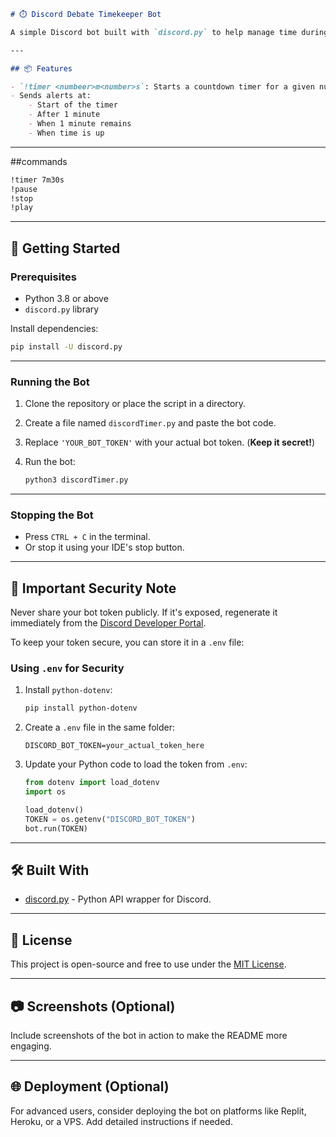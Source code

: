 ```markdown
# ⏱️ Discord Debate Timekeeper Bot

A simple Discord bot built with `discord.py` to help manage time during debate speeches. It announces when a speech starts, when 1 minute has passed, when only 1 minute remains, and when the time is up.

---

## 📦 Features

- `!timer <numbeer>m<number>s`: Starts a countdown timer for a given number of minutes & seconds.
- Sends alerts at:
    - Start of the timer
    - After 1 minute
    - When 1 minute remains
    - When time is up
```
---
##commands
```bash
!timer 7m30s
!pause
!stop
!play
```

---

## 🚀 Getting Started

### Prerequisites

- Python 3.8 or above
- `discord.py` library

Install dependencies:

```bash
pip install -U discord.py
```

---

### Running the Bot

1. Clone the repository or place the script in a directory.
2. Create a file named `discordTimer.py` and paste the bot code.
3. Replace `'YOUR_BOT_TOKEN'` with your actual bot token. (**Keep it secret!**)
4. Run the bot:

     ```bash
     python3 discordTimer.py
     ```

---

### Stopping the Bot

- Press `CTRL + C` in the terminal.
- Or stop it using your IDE's stop button.

---

## 🔐 Important Security Note

Never share your bot token publicly. If it's exposed, regenerate it immediately from the [Discord Developer Portal](https://discord.com/developers/applications).

To keep your token secure, you can store it in a `.env` file:

### Using `.env` for Security

1. Install `python-dotenv`:
     ```bash
     pip install python-dotenv
     ```

2. Create a `.env` file in the same folder:

     ```
     DISCORD_BOT_TOKEN=your_actual_token_here
     ```

3. Update your Python code to load the token from `.env`:

     ```python
     from dotenv import load_dotenv
     import os

     load_dotenv()
     TOKEN = os.getenv("DISCORD_BOT_TOKEN")
     bot.run(TOKEN)
     ```

---

## 🛠️ Built With

- [discord.py](https://discordpy.readthedocs.io/) - Python API wrapper for Discord.

---

## 📄 License

This project is open-source and free to use under the [MIT License](LICENSE).

---

## 📷 Screenshots (Optional)

Include screenshots of the bot in action to make the README more engaging.

---

## 🌐 Deployment (Optional)

For advanced users, consider deploying the bot on platforms like Replit, Heroku, or a VPS. Add detailed instructions if needed.
```
